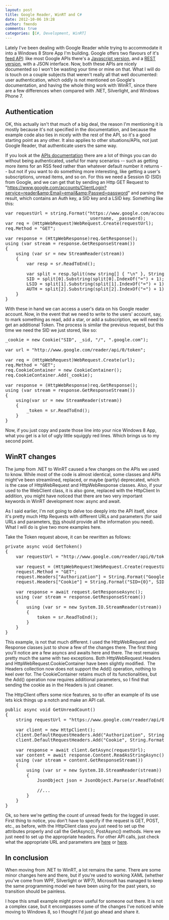 ```yaml
---
layout: post
title: Google Reader, WinRT and C#
date: 2012-10-06 19:28
author: fmendo
comments: true
categories: [C#, Development, WinRT]
---
```

Lately I've been dealing with Google Reader while trying to accommodate it into a Windows 8 Store App I'm building. Google offers two flavours of it's <a title="feed API" href="https://developers.google.com/feed/v1/" target="_blank">feed API</a>: like most Google APIs there's a <a title="Javascript" href="https://developers.google.com/feed/v1/devguide" target="_blank">Javascript version</a>, and a <a title="Rest Version" href="https://developers.google.com/feed/v1/jsondevguide" target="_blank">REST version</a>, with a JSON interface. Now, both these APIs are nicely documented so I won't be wasting your time or mine on that. What I will do is touch on a couple subjects that weren't really all that well documented: user authentication, which oddly is not mentioned on Google's documentation, and having the whole thing work with WinRT, since there are a few differences when compared with .NET, Silverlight, and Windows Phone 7.
<h2>Authentication</h2>
OK, this actually isn't that much of a big deal, the reason I'm mentioning it is mostly because it's not specified in the documentation, and because the example code also ties in nicely with the rest of the API, so it's a good starting point as any other. It also applies to other situations/APIs, not just Google Reader, that authenticate users the same way.

If you look at the <a title="feed API" href="https://developers.google.com/feed/v1/" target="_blank">APIs documentation</a> there are a lot of things you can do without being authenticated, useful for many scenarios -- such as getting more items for an RSS feed rather than whatever default number it returns -- but not if you want to do something more interesting, like getting a user's subscriptions, unread items, and so on. For this we need a Session ID (SID) from Google, and we can get that by sending an Http GET Request to "https://www.google.com/accounts/ClientLogin?service=reader&amp;Email=email&amp;Passwd=password" and parsing the result, which contains an Auth key, a SID key and a LSID key. Something like this:
<pre class="brush: csharp;">var requestUrl = string.Format("https://www.google.com/accounts/ClientLogin?service=reader&amp;Email={0}&amp;Passwd={1}", 
                               _username, _password);
var req = (HttpWebRequest)WebRequest.Create(requestUrl);
req.Method = "GET";

var response = (HttpWebResponse)req.GetResponse();
using (var stream = response.GetResponseStream())
{
    using (var sr = new StreamReader(stream))
    {
        var resp = sr.ReadToEnd();

        var split = resp.Split(new string[] { "\n" }, StringSplitOptions.RemoveEmptyEntries);
        SID = split[0].Substring(split[0].IndexOf("=") + 1);
        LSID = split[1].Substring(split[1].IndexOf("=") + 1);
        AUTH = split[2].Substring(split[2].IndexOf("=") + 1);
    }
}
</pre>
With these in hand we can access a user's data on his Google reader account. Now, in the event that we need to write to the users' account, say, to mark something as read, add a star, or add a subscription, we will need to get an additional Token. The process is similar the previous request, but this time we need the SID we just stored, like so:
<pre class="brush: csharp;">_cookie = new Cookie("SID", _sid, "/", ".google.com");

var url = "http://www.google.com/reader/api/0/token";

var req = (HttpWebRequest)WebRequest.Create(url);
req.Method = "GET";
req.CookieContainer = new CookieContainer();
req.CookieContainer.Add(_cookie);

var response = (HttpWebResponse)req.GetResponse();
using (var stream = response.GetResponseStream())
{
    using(var sr = new StreamReader(stream))
    {
        _token = sr.ReadToEnd();
    }
}
</pre>
Now, if you just copy and paste those line into your nice Windows 8 App, what you get is a lot of ugly little squiggly red lines. Which brings us to my second point.
<h2>WinRT changes</h2>
The jump from .NET to WinRT caused a few changes on the APIs we used to know. While most of the code is almost identical, some classes and APIs might've been streamlined, replaced, or maybe (partly) deprecated, which is the case of HttpWebRequest and HttpWebResponse classes. Also, if your used to the WebClient class, it is also gone, replaced with the HttpClient In addition, you might have noticed that there are two very important keywords in WinRT development now: async and await.

As I said earlier, I'm not going to delve too deeply into the API itself, since it's pretty much Http Requests with different URLs and parameters (for said URLs and parameters, <a title="this" href="http://code.google.com/p/pyrfeed/wiki/GoogleReaderAPI" target="_blank">this</a> should provide all the information you need). What I will do is give two more examples here.

Take the Token request above, it can be rewritten as follows:
<pre class="brush: csharp;">private async void GetToken()
{
    var requestUrl = "http://www.google.com/reader/api/0/token";

    var request = (HttpWebRequest)WebRequest.Create(requestUrl);
    request.Method = "GET";
    request.Headers["Authorization"] = String.Format("GoogleLogin auth={0}", AUTH);
    request.Headers["Cookie"] = String.Format("SID={0}", SID);

    var response = await request.GetResponseAsync();
    using (var stream = response.GetResponseStream())
    {
        using (var sr = new System.IO.StreamReader(stream))
        {
            token = sr.ReadToEnd();
        }
    }
}
</pre>
This example, is not that much different. I used the HttpWebRequest and Response classes just to show a few of the changes there. The first thing you'll notice are a few asyncs and awaits here and there. The rest remains pretty much the same with two exceptions. Both HttpWebRequest.Headers and HttpWebRequest.CookieContainer have been slightly modified.  The Headers collection now does not support the Add() operation, nothing to keel over for. The CookieContainer retains much of its functionalities, but the Add() operation now requires additional parameters, so I find that sending the cookie as in the Headers is just cleaner.

The HttpClient offers some nice features, so to offer an example of its use lets kick things up a notch and make an API call.
<pre class="brush: csharp;">public async void GetUnreadCount()
{
    string requestUrl = "https://www.google.com/reader/api/0/unread-count?allcomments=true&amp;output=json&amp;ck=" + DateTime.Now.Ticks.ToString() + "&amp;client=scroll";

    var client = new HttpClient();
    client.DefaultRequestHeaders.Add("Authorization", String.Format("GoogleLogin auth={0}", AUTH));
    client.DefaultRequestHeaders.Add("Cookie", String.Format("SID={0}", SID));

    var response = await client.GetAsync(requestUrl);
    var content = await response.Content.ReadAsStringAsync();
    using (var stream = content.GetResponseStream())
    {
        using (var sr = new System.IO.StreamReader(stream))
        {
            JsonObject json = JsonObject.Parse(sr.ReadToEnd());

            //...
        }
    }
}
</pre>
Ok, so here we're getting the count of unread feeds for the logged in user. First thing to notice, you don't have to specify if the request is GET, POST, etc., as before, with the HttpClient class you just need to set up the attributes properly and call the GetAsync(), PostAsync() methods. Here we just need to set up the appropriate headers. For other API calls, just check what the appropriate URL and parameters are <a title="this" href="http://code.google.com/p/pyrfeed/wiki/GoogleReaderAPI" target="_blank">here</a> or <a title="here" href="http://blog.martindoms.com/2009/08/15/using-the-google-reader-api-part-1/" target="_blank">here</a>.
<h2>In conclusion</h2>
When moving from .NET to WinRT, a lot remains the same. There are some minor changes here and there, but if you're used to working XAML (whether you've come from WPF, Silverlight or WP7), Microsoft has managed to keep the same programming model we have been using for the past years, so transition should be painless.

I hope this small example might prove useful for someone out there. It is not a complex case, but it encompasses some of the changes I've noticed while moving to Windows 8, so I thought I'd just go ahead and share it.
